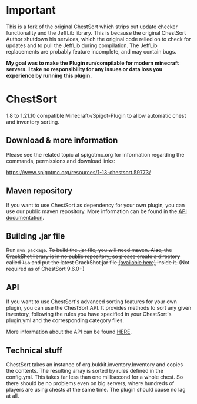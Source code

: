 # Important

This is a fork of the original ChestSort which strips out update checker functionality and the JeffLib library.
This is because the original ChestSort Author shutdown his services, which the original code relied on to check for updates and to pull the JeffLib during compilation.
The JeffLib replacements are probably feature incomplete, and may contain bugs.

**My goal was to make the Plugin run/compilable for modern minecraft servers.**
**I take no responsibility for any issues or data loss you experience by running this plugin.**

# ChestSort

1.8 to 1.21.10 compatible Minecraft-/Spigot-Plugin to allow automatic chest and inventory sorting.

## Download & more information

Please see the related topic at spigotmc.org for information regarding the commands, permissions and download links:

https://www.spigotmc.org/resources/1-13-chestsort.59773/

## Maven repository

If you want to use ChestSort as dependency for your own plugin, you can use our public maven repository. More information can be found in the [API documentation](https://github.com/JEFF-Media-GbR/Spigot-ChestSort/blob/master/HOW_TO_USE_API.md).

## Building .jar file

Run `mvn package`.
~~To build the .jar file, you will need maven. Also, the CrackShot library is in no public repository, so please create a directory called `lib` and put the latest CrackShot.jar file [(available here)](https://www.spigotmc.org/resources/crackshot-guns.48301/) inside it.~~ (Not required as of ChestSort 9.6.0+)

## API

If you want to use ChestSort's advanced sorting features for your own plugin, you can use the ChestSort API. It provides methods to sort any given inventory, following the rules you have specified in your ChestSort's plugin.yml and the corresponding category files.

More information about the API can be found [HERE](https://github.com/JEFF-Media-GbR/Spigot-ChestSort/blob/master/HOW_TO_USE_API.md).

## Technical stuff

ChestSort takes an instance of org.bukkit.inventory.Inventory and copies the contents. The resulting array is sorted by rules defined in the config.yml. This takes far less than one millisecond for a whole chest. So there should be no problems even on big servers, where hundreds of players are using chests at the same time.
The plugin should cause no lag at all.
